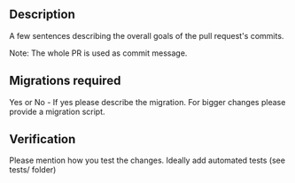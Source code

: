 ## Description

A few sentences describing the overall goals of the pull request's commits.

Note: The whole PR is used as commit message.

## Migrations required

Yes or No - If yes please describe the migration. For bigger changes please provide a migration script.

## Verification

Please mention how you test the changes. Ideally add automated tests (see tests/ folder)
